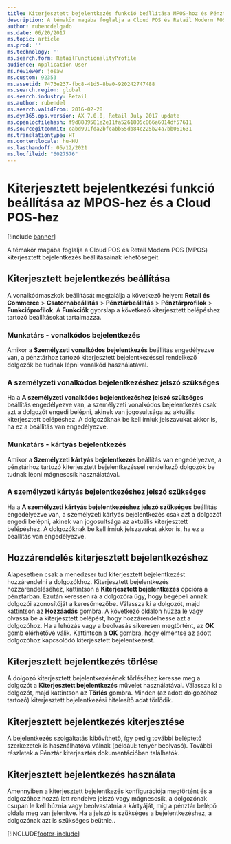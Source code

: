 ```yaml
---
title: Kiterjesztett bejelentkezés funkció beállítása MPOS-hoz és Pénztár felhőhöz
description: A témakör magába foglalja a Cloud POS és Retail Modern POS (MPOS) kiterjesztett bejelentkezés beállításainak lehetőségeit.
author: rubencdelgado
ms.date: 06/20/2017
ms.topic: article
ms.prod: ''
ms.technology: ''
ms.search.form: RetailFunctionalityProfile
audience: Application User
ms.reviewer: josaw
ms.custom: 92353
ms.assetid: 7473e237-fbc8-41d5-8ba0-920242747488
ms.search.region: global
ms.search.industry: Retail
ms.author: rubendel
ms.search.validFrom: 2016-02-28
ms.dyn365.ops.version: AX 7.0.0, Retail July 2017 update
ms.openlocfilehash: f9d8889581e2e11fa5261805c866a6014df57611
ms.sourcegitcommit: cabd991fda2bfcabb55db84c225b24a7bb061631
ms.translationtype: HT
ms.contentlocale: hu-HU
ms.lasthandoff: 05/12/2021
ms.locfileid: "6027576"
---
```

# <a name="set-up-extended-logon-functionality-for-mpos-and-cloud-pos"></a>Kiterjesztett bejelentkezési funkció beállítása az MPOS-hez és a Cloud POS-hez

[!include [banner](includes/banner.md)]

A témakör magába foglalja a Cloud POS és Retail Modern POS (MPOS) kiterjesztett bejelentkezés beállításainak lehetőségeit.

## <a name="setting-up-extended-logon"></a>Kiterjesztett bejelentkezés beállítása

A vonalkódmaszkok beállítását megtalálja a következő helyen: **Retail és Commerce** &gt; **Csatornabeállítás** &gt; **Pénztárbeállítás** &gt; **Pénztárprofilok** &gt; **Funkcióprofilok**. A **Funkciók** gyorslap a következő kiterjesztett belépéshez tartozó beállításokat tartalmazza.

### <a name="staff-bar-code-logon"></a>Munkatárs - vonalkódos bejelentkezés

Amikor a **Személyzeti vonalkódos bejelentkezés** beállítás engedélyezve van, a pénztárhoz tartozó kiterjesztett bejelentkezéssel rendelkező dolgozók be tudnak lépni vonalkód használatával.

### <a name="staff-bar-code-logon-requires-password"></a>A személyzeti vonalkódos bejelentkezéshez jelszó szükséges

Ha a **A személyzeti vonalkódos bejelentkezéshez jelszó szükséges** beállítás engedélyezve van, a személyzeti vonalkódos bejelentkezés csak azt a dolgozót engedi belépni, akinek van jogosultsága az aktuális kiterjesztett belépéshez. A dolgozóknak be kell írniuk jelszavukat akkor is, ha ez a beállítás van engedélyezve.

### <a name="staff-card-logon"></a>Munkatárs - kártyás bejelentkezés

Amikor a **Személyzeti kártyás bejelentkezés** beállítás van engedélyezve, a pénztárhoz tartozó kiterjesztett bejelentkezéssel rendelkező dolgozók be tudnak lépni mágnescsík használatával.

### <a name="staff-card-logon-requires-password"></a>A személyzeti kártyás bejelentkezéshez jelszó szükséges

Ha a **A személyzeti kártyás bejelentkezéshez jelszó szükséges** beállítás engedélyezve van, a személyzeti kártyás bejelentkezés csak azt a dolgozót engedi belépni, akinek van jogosultsága az aktuális kiterjesztett belépéshez. A dolgozóknak be kell írniuk jelszavukat akkor is, ha ez a beállítás van engedélyezve.

## <a name="assigning-an-extended-logon"></a>Hozzárendelés kiterjesztett bejelentkezéshez

Alapesetben csak a menedzser tud kiterjesztett bejelentkezést hozzárendelni a dolgozókhoz. Kiterjesztett bejelentkezés hozzárendeléséhez, kattintson a **Kiterjesztett bejelentkezés** opcióra a pénztárban. Ezután keressen rá a dolgozóra úgy, hogy begépeli annak dolgozói azonosítóját a keresőmezőbe. Válassza ki a dolgozót, majd kattintson az **Hozzáadás** gombra. A következő oldalon húzza le vagy olvassa be a kiterjesztett belépést, hogy hozzárendelhesse azt a dolgozóhoz. Ha a lehúzás vagy a beolvasás sikeresen megtörtént, az **OK** gomb elérhetővé válik. Kattintson a **OK** gombra, hogy elmentse az adott dolgozóhoz kapcsolódó kiterjesztett bejelentkezést.

## <a name="deleting-an-extended-logon"></a>Kiterjesztett bejelentkezés törlése

A dolgozó kiterjesztett bejelentkezésének törléséhez keresse meg a dolgozót a **Kiterjesztett bejelentkezés** művelet használatával. Válassza ki a dolgozót, majd kattintson az **Törlés** gombra. Minden (az adott dolgozóhoz tartozó) kiterjesztett bejelentkezési hitelesítő adat törlődik.

## <a name="extending-extended-logon"></a>Kiterjesztett bejelentkezés kiterjesztése

A bejelentkezés szolgáltatás kibővíthető, így pedig további beléptető szerkezetek is használhatóvá válnak (például: tenyér beolvasó). További részletek a Pénztár kiterjesztés dokumentációban találhatók.

## <a name="using-extended-logon"></a>Kiterjesztett bejelentkezés használata

Amennyiben a kiterjesztett bejelentkezés konfigurációja megtörtént és a dolgozóhoz hozzá lett rendelve jelszó vagy mágnescsík, a dolgozónak csupán le kell húznia vagy beolvastatnia a kártyáját, míg a pénztár belépő oldala meg van jelenítve. Ha a jelszó is szükséges a bejelentkezéshez, a dolgozónak azt is szükséges beütnie..


[!INCLUDE[footer-include](../includes/footer-banner.md)]